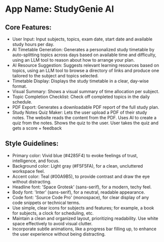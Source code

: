 # **App Name**: StudyGenie AI

## Core Features:

- User Input: Input subjects, topics, exam date, start date and available study hours per day.
- AI Timetable Generation: Generates a personalized study timetable by auto-splitting topics across days based on available time and difficulty, using an LLM tool to reason about how to arrange your plan.
- AI Resource Suggestion: Suggests relevant learning resources based on topics, using an LLM tool to browse a directory of links and produce one tailored to the subject and topics selected.
- Timetable Display: Displays the study timetable in a clear, day-wise format.
- Visual Summary: Shows a visual summary of time allocation per subject.
- Topic Completion Checklist: Check off completed topics in the daily schedule.
- PDF Export: Generates a downloadable PDF report of the full study plan.
- Study Notes Quiz Maker: Lets the user upload a PDF of their study notes. The website reads the content from the PDF. Uses AI to create a quiz from the notes. Shows the quiz to the user. User takes the quiz and gets a score + feedback

## Style Guidelines:

- Primary color: Vivid blue (#4285F4) to evoke feelings of trust, intelligence, and focus.
- Background color: Light gray (#F5F5FA), for a clean, uncluttered workspace feel.
- Accent color: Teal (#00A9B5), to provide contrast and draw the eye without distracting.
- Headline font: 'Space Grotesk' (sans-serif), for a modern, techy feel.
- Body font: 'Inter' (sans-serif), for a neutral, readable appearance.
- Code font: 'Source Code Pro' (monospace), for clear display of any code snippets or technical terms.
- Use simple, clear icons for subjects and features; for example, a book for subjects, a clock for scheduling, etc.
- Maintain a clean and organized layout, prioritizing readability. Use white space effectively to avoid visual clutter.
- Incorporate subtle animations, like a progress bar filling up, to enhance the user experience without being distracting.